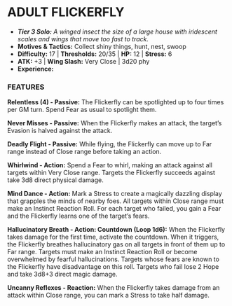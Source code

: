 # ADULT FLICKERFLY

- ***Tier 3 Solo:*** *A winged insect the size of a large house with iridescent scales and wings that move too fast to track.*
- **Motives & Tactics:** Collect shiny things, hunt, nest, swoop
- **Difficulty:** 17 | **Thresholds:** 20/35 | **HP:** 12 | **Stress:** 6
- **ATK:** +3 | **Wing Slash:** Very Close | 3d20 phy
- **Experience:** 

### FEATURES

**Relentless (4) - Passive:** The Flickerfly can be spotlighted up to four times per GM turn. Spend Fear as usual to spotlight them.

**Never Misses - Passive:** When the Flickerfly makes an attack, the target’s Evasion is halved against the attack.

**Deadly Flight - Passive:** While flying, the Flickerfly can move up to Far range instead of Close range before taking an action.

**Whirlwind - Action:** Spend a Fear to whirl, making an attack against all targets within Very Close range. Targets the Flickerfly succeeds against take 3d8 direct physical damage.

**Mind Dance - Action:** Mark a Stress to create a magically dazzling display that grapples the minds of nearby foes. All targets within Close range must make an Instinct Reaction Roll. For each target who failed, you gain a Fear and the Flickerfly learns one of the target’s fears.

**Hallucinatory Breath - Action: Countdown (Loop 1d6):** When the Flickerfly takes damage for the first time, activate the countdown. When it triggers, the Flickerfly breathes hallucinatory gas on all targets in front of them up to Far range. Targets must make an Instinct Reaction Roll or become overwhelmed by fearful hallucinations. Targets whose fears are known to the Flickerfly have disadvantage on this roll. Targets who fail lose 2 Hope and take 3d8+3 direct magic damage.

**Uncanny Reflexes - Reaction:** When the Flickerfly takes damage from an attack within Close range, you can mark a Stress to take half damage.

